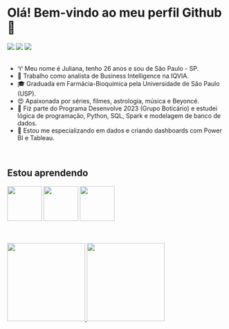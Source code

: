 # Olá! Bem-vindo ao meu perfil Github 👋

<div>
<a href="https://www.linkedin.com/in/juliana-rodrigues-da-conceicao/" target="_blank"><img src="https://img.shields.io/badge/-LinkedIn-%230077B5?style=for-the-badge&logo=linkedin&logoColor=white" target="_blank"></a> 
<a href="mailto:juliana.rodrigues.conceicao@alumni.usp.br"><img src="https://img.shields.io/badge/Gmail-D14836?style=for-the-badge&logo=gmail&logoColor=white" target="_blank"></a>
<a href="https://public.tableau.com/app/profile/jurodriguesc"><img src="https://img.shields.io/badge/-TABLEAU-E97627?style=for-the-badge&logo=tableau&logoColor=white" target="_blank"></a>
</div>

<br/>

- ♈ Meu nome é Juliana, tenho 26 anos e sou de São Paulo - SP.
- 🏢 Trabalho como analista de Business Intelligence na IQVIA.
- 🎓 Graduada em Farmácia-Bioquímica pela Universidade de São Paulo (USP).
- 😍 Apaixonada por séries, filmes, astrologia, música e Beyoncé. 
- 🌱 Fiz parte do Programa Desenvolve 2023 (Grupo Boticário) e estudei lógica de programação, Python, SQL, Spark e modelagem de banco de dados.
- 🧠 Estou me especializando em dados e criando dashboards com Power BI e Tableau.

</br>

## Estou aprendendo

<img src="https://cdn.jsdelivr.net/gh/devicons/devicon/icons/python/python-original.svg" width="80" height="80"/> <img src="https://cdn.jsdelivr.net/gh/devicons/devicon/icons/mysql/mysql-plain-wordmark.svg" width="80" height="80"/> <img src="https://cdn.jsdelivr.net/gh/devicons/devicon/icons/postgresql/postgresql-original-wordmark.svg" width="80" height="80"/>
          
          

<br/>
<br/>

<div>
	<a href="https://github.com/jurodriguesc">
	  <img height="180em" src="https://github-readme-stats.vercel.app/api?username=julianarodriguesc&count_private=true&show_icons=true&theme=dracula" />
	</a>
	<a href="https://github.com/jurodriguesc">
	  <img height="180em" src="https://github-readme-stats.vercel.app/api/top-langs/?username=jurodriguesc&theme=dracula&layout=compact" />
	</a>

</div>

</br>
            
          
